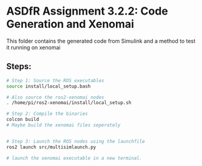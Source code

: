 # ASDfR Assignment 3.2.2:  Code Generation and Xenomai

This folder contains the generated code from Simulink and a method to test it running on xenomai

## Steps:

```bash
# Step 1: Source the ROS executables
source install/local_setup.bash

# Also source the ros2-xenomai nodes
. /home/pi/ros2-xenomai/install/local_setup.sh

# Step 2: Compile the binaries
colcon build
# Maybe build the xenomai files seperately


# Step 3: Launch the ROS nodes using the launchfile
ros2 launch src/multisimlaunch.py

# launch the xenomai executable in a new terminal.
```